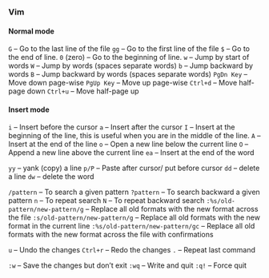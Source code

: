 ### Vim

#### Normal mode

`G` – Go to the last line of the file
`gg` – Go to the first line of the file
`$` – Go to the end of line.
`0` (zero) – Go to the beginning of line.
`w` – Jump by start of words
`W` – Jump by words (spaces separate words)
`b` – Jump backward by words
`B` – Jump backward by words (spaces separate words)
`PgDn Key` – Move down page-wise
`PgUp Key` – Move up page-wise
`Ctrl+d` – Move half-page down
`Ctrl+u` – Move half-page up

#### Insert mode

`i` – Insert before the cursor
`a` – Insert after the cursor
`I` – Insert at the beginning of the line, this is useful when you are in the middle of the line.
`A` – Insert at the end of the line
`o` – Open a new line below the current line
`O` – Append a new line above the current line
`ea` – Insert at the end of the word

`yy` – yank (copy) a line
`p/P` – Paste after cursor/ put before cursor
`dd` – delete a line
`dw` – delete the word

`/pattern` – To search a given pattern
`?pattern` – To search backward a given pattern
`n` – To repeat search
`N` – To repeat backward search
`:%s/old-pattern/new-pattern/g` – Replace all old formats with the new format across the file
`:s/old-pattern/new-pattern/g` – Replace all old formats with the new format in the current line
`:%s/old-pattern/new-pattern/gc` – Replace all old formats with the new format across the file with confirmations

`u` – Undo the changes
`Ctrl+r` – Redo the changes
`.` – Repeat last command

`:w` – Save the changes but don’t exit
`:wq` – Write and quit
`:q!` – Force quit
